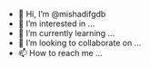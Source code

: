 - 👋 Hi, I’m @mishadifgdb
- 👀 I’m interested in ...
- 🌱 I’m currently learning ...
- 💞️ I’m looking to collaborate on ...
- 📫 How to reach me ...

<!---
mishadifgdb/mishadifgdb is a ✨ special ✨ repository because its `README.md` (this file) appears on your GitHub profile.
You can click the Preview link to take a look at your changes.
--->
